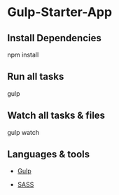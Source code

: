 # Gulp-Starter-App

## Install Dependencies

npm install

## Run all tasks

gulp

## Watch all tasks & files

gulp watch

## Languages & tools

- [Gulp](https://gulpjs.com/)

- [SASS](https://sass-lang.com/)
